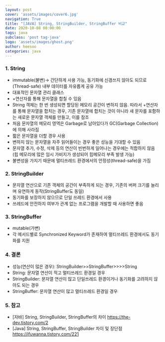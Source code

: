 ```yaml
---
layout: post
cover: 'assets/images/cover6.jpg'
navigation: True
title: "[JAVA] String, StringBuilder, StringBuffer 비교"
date: 2020-10-08 00:00:00
tags: java
subclass: 'post tag-java'
logo: 'assets/images/ghost.png'
author: heesoo
categories: java
---
```


### 1. String
- immutable(불변)-> 간단하게 사용 가능, 동기화에 신경쓰지 않아도 되므로(Thread-safe) 내부 데이터를 자유롭게 공유 가능
- 대표적인 문자열 관리 클래스
- +연산자를 통해 문자열을 합칠 수 있음
- String 객체는 한 번 생성되면 할당된 메모리 공간이 변하지 않음. 따라서 +연산자를 통해 문자열을 합치는 경우, 기존 문자열에 합치는 것이 아니라 새 문자를 포함하는 새로운 문자열 객체를 만들고, 이를 참조
- 처음 문자열의 메모리 영역은 Garbage로 남아있다가 GC(Garbage Collection)에 의해 사라짐
- 짧은 문자열을 더할 경우 사용
- 변하지 않는 문자열을 자주 읽어들이는 경우 좋은 성능을 기대할 수 있음
- 문자열 추가, 수정, 삭제 등의 연산이 빈번하게 일어나는 경우에는 적합하지 않음 (힙 메모리에 많은 임시 가비지가 생성되어 힙메모리 부족 발생 가능)
- 불변성을 가지기 때문에 멀티쓰레드 환경에서의 안정성(thread-safe)을 가짐

### 2. StringBuilder
- 문자열 연산으로 기존 객체의 공간이 부족하게 되는 경우, 기존의 버퍼 크기를 늘리며 유연하게 동작(StringBuffer도 동일)
- 동기화를 보장하지 않으므로 단일 쓰레드 환경에서 사용
- 쓰레드에 안전하지 여부가 관계 없는 프로그램을 개발할 때 사용하면 좋음

### 3. StringBuffer
- mutable(가변)
- 각 메서드별로 Synchronized Keyword가 존재하여 멀티쓰레드 환경에서도 동기화를 지원

### 4. 결론
- 성능(연산이 많은 경우): StringBuilder>>StringBuffer>>>>String
- String: 문자열 연산이 적고 멀티쓰레드 환경일 경우
- StringBuilder: 문자열 연산이 많고 단일쓰레드 환경이거나 동기화를 고려하지 않아도 되는 경우
- StringBuffer: 문자열 연산이 많고 멀티쓰레드 환경일 경우

### 5. 참고
- [자바] String, StringBuilder, StringBuffer의 차이 <https://the-dev.tistory.com/2>
- [Java] String, StringBuffer, StringBuilder 차이 및 장단점 <https://ifuwanna.tistory.com/221>

